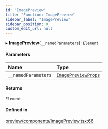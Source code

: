 ```yaml
---
id: "ImagePreview"
title: "Function: ImagePreview"
sidebar_label: "ImagePreview"
sidebar_position: 0
custom_edit_url: null
---
```


▸ **ImagePreview**(`__namedParameters`): `Element`

#### Parameters

| Name | Type |
| :------ | :------ |
| `__namedParameters` | [`ImagePreviewProps`](../interfaces/ImagePreviewProps) |

#### Returns

`Element`

#### Defined in

[preview/components/ImagePreview.tsx:66](https://github.com/Camberi/firecms/blob/2d60fba/src/preview/components/ImagePreview.tsx#L66)
